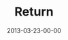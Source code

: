 ---
layout: message
category: message
series: "ROI"
title: "Return"
date: 2013-03-23-00-00
message_id: 773
audio: "http://s3.amazonaws.com/crossroads-media/messages/audio/roi_03.mp3"
audio-duration: "44:36"
program: "http://s3.amazonaws.com/crossroads-media/documents/03_23-24_13Program_LO.pdf"
description: "We are experimenting with investing for return."
video: "http://s3.amazonaws.com/crossroads-media/messages/video/roi_03.mp4"
video-duration: "44:42"
video-image: "http://s3.amazonaws.com/crossroads-media/images/roi_03_still.jpg"
tag: 
 - investment
 - return
 - roi
 - brian-tome
 - rice
 - beans
 - experiment
 - program
explicit: false
---